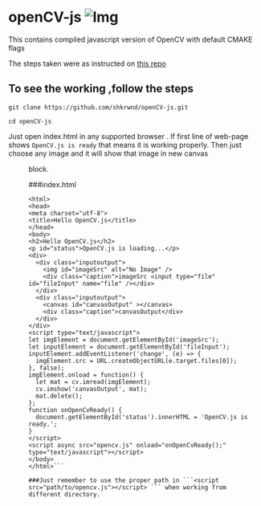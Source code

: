 # openCV-js    ![Img](github.com/shkrwnd/openCV-js/install-opencv-3-on-ubuntu.jpg)
This contains compiled javascript version of OpenCV with default CMAKE flags

The steps taken were as instructed on [this repo](https://github.com/opencv/opencv/tree/master/platforms/js) 

## To see the working ,follow the steps
```
git clone https://github.com/shkrwnd/openCV-js.git
```
```
cd openCV-js
```
Just open index.html in any supported browser .
If first line of web-page shows ```OpenCV.js is ready``` that means it is working properly.
Then just choose any image and it will show that image in new canvas <dir> block.
  
###index.html

```<!DOCTYPE html>
<html>
<head>
<meta charset="utf-8">
<title>Hello OpenCV.js</title>
</head>
<body>
<h2>Hello OpenCV.js</h2>
<p id="status">OpenCV.js is loading...</p>
<div>
  <div class="inputoutput">
    <img id="imageSrc" alt="No Image" />
    <div class="caption">imageSrc <input type="file" id="fileInput" name="file" /></div>
  </div>
  <div class="inputoutput">
    <canvas id="canvasOutput" ></canvas>
    <div class="caption">canvasOutput</div>
  </div>
</div>
<script type="text/javascript">
let imgElement = document.getElementById('imageSrc');
let inputElement = document.getElementById('fileInput');
inputElement.addEventListener('change', (e) => {
  imgElement.src = URL.createObjectURL(e.target.files[0]);
}, false);
imgElement.onload = function() {
  let mat = cv.imread(imgElement);
  cv.imshow('canvasOutput', mat);
  mat.delete();
};
function onOpenCvReady() {
  document.getElementById('status').innerHTML = 'OpenCV.js is ready.';
}
</script>
<script async src="opencv.js" onload="onOpenCvReady();" type="text/javascript"></script>
</body>
</html>```

###Just remember to use the proper path in ```<script src="path/to/opencv.js"></script> ``` when working from different directory.


